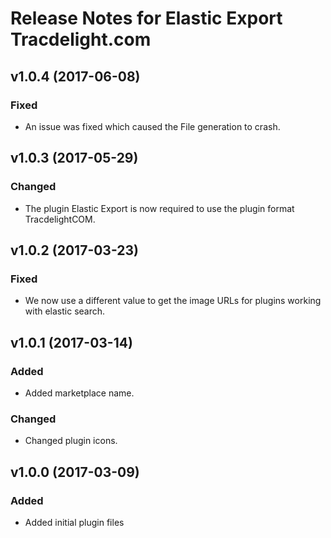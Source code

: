 # Release Notes for Elastic Export Tracdelight.com

## v1.0.4 (2017-06-08)

### Fixed
- An issue was fixed which caused the File generation to crash.

## v1.0.3 (2017-05-29)

### Changed
- The plugin Elastic Export is now required to use the plugin format TracdelightCOM.

## v1.0.2 (2017-03-23)

### Fixed
- We now use a different value to get the image URLs for plugins working with elastic search.

## v1.0.1 (2017-03-14)

### Added
- Added marketplace name.

### Changed
- Changed plugin icons.

## v1.0.0 (2017-03-09)
 
### Added
- Added initial plugin files